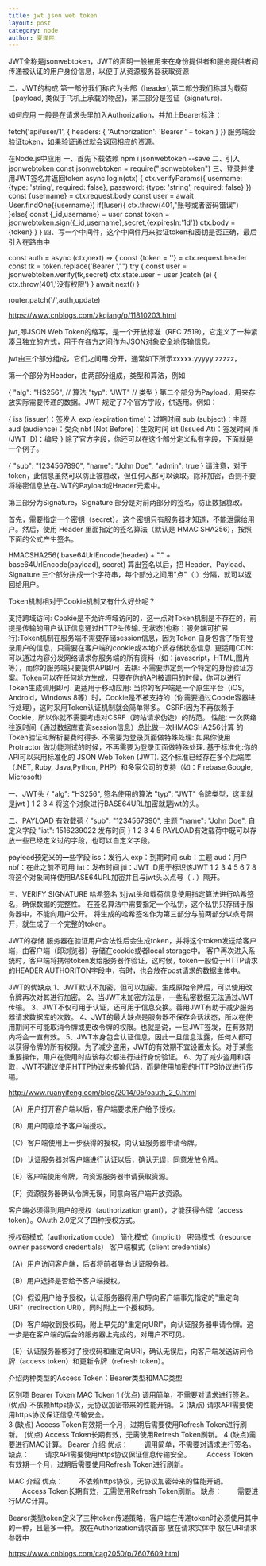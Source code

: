 ```yaml
---
title: jwt json web token
layout: post
category: node
author: 夏泽民
---
```

JWT全称是jsonwebtoken，JWT的声明一般被用来在身份提供者和服务提供者间传递被认证的用户身份信息，以便于从资源服务器获取资源

二、JWT的构成
第一部分我们称它为头部（header),第二部分我们称其为载荷（payload, 类似于飞机上承载的物品)，第三部分是签证（signature).

如何应用
一般是在请求头里加入Authorization，并加上Bearer标注：

fetch('api/user/1', {
  headers: {
    'Authorization': 'Bearer ' + token
  }
})
服务端会验证token，如果验证通过就会返回相应的资源。

在Node.js中应用
一、首先下载依赖
npm i jsonwebtoken --save
二、引入jsonwebtoken
const jsonwebtoken = require("jsonwebtoken")
三、登录并使用JWT签名并返回token
  async login(ctx) {
        ctx.verifyParams({
            username: {type: 'string', required: false},
            password: {type: 'string', required: false}
        })
        const {username} = ctx.request.body
        const user = await User.findOne({username})
        if(!user){
            ctx.throw(401,"账号或者密码错误")
        }else{
            const {_id,username} = user
            const token = jsonwebtoken.sign({_id,username},secret,{expiresIn:'1d'})
            ctx.body = {token}
        }
    }
四、写一个中间件，这个中间件用来验证token和密钥是否正确，最后引入在路由中

const auth = async (ctx,next) => {
    const {token = ''} = ctx.request.header
    const tk = token.replace('Bearer ',"")
    try {
        const user = jsonwebtoken.verify(tk,secret)
        ctx.state.user = user
    }catch (e) {
        ctx.throw(401,'没有权限')
    }
    await next()
}

router.patch('/',auth,update)
<!-- more -->
https://www.cnblogs.com/zkqiang/p/11810203.html

jwt,即JSON Web Token的缩写，是一个开放标准（RFC 7519），它定义了一种紧凑且独立的方式，用于在各方之间作为JSON对象安全地传输信息。

jwt由三个部分组成，它们之间用.分开，通常如下所示xxxxx.yyyyy.zzzzz，

第一个部分为Header，由两部分组成，类型和算法，例如

{
 "alg": "HS256", // 算法
 "typ": "JWT" // 类型
}
第二个部分为Payload，用来存放实际需要传递的数据。JWT 规定了7个官方字段，供选用。例如：

{
 iss (issuer)：签发人
 exp (expiration time)：过期时间
 sub (subject)：主题
 aud (audience)：受众
 nbf (Not Before)：生效时间
 iat (Issued At)：签发时间
 jti (JWT ID)：编号 
}
除了官方字段，你还可以在这个部分定义私有字段，下面就是一个例子。

{
 "sub": "1234567890",
 "name": "John Doe",
 "admin": true
}
请注意，对于token，此信息虽然可以防止被篡改，但任何人都可以读取。除非加密，否则不要将秘密信息放在JWT的Payload或Header元素中。

第三部分为Signature，Signature 部分是对前两部分的签名，防止数据篡改。

首先，需要指定一个密钥（secret）。这个密钥只有服务器才知道，不能泄露给用户。然后，使用 Header 里面指定的签名算法（默认是 HMAC SHA256），按照下面的公式产生签名。

HMACSHA256(
 base64UrlEncode(header) + "." +
 base64UrlEncode(payload),
 secret)
算出签名以后，把 Header、Payload、Signature 三个部分拼成一个字符串，每个部分之间用"点"（.）分隔，就可以返回给用户。


Token机制相对于Cookie机制又有什么好处呢？

支持跨域访问: Cookie是不允许垮域访问的，这一点对Token机制是不存在的，前提是传输的用户认证信息通过HTTP头传输.
无状态(也称：服务端可扩展行):Token机制在服务端不需要存储session信息，因为Token 自身包含了所有登录用户的信息，只需要在客户端的cookie或本地介质存储状态信息.
更适用CDN: 可以通过内容分发网络请求你服务端的所有资料（如：javascript，HTML,图片等），而你的服务端只要提供API即可.
去耦: 不需要绑定到一个特定的身份验证方案。Token可以在任何地方生成，只要在你的API被调用的时候，你可以进行Token生成调用即可.
更适用于移动应用: 当你的客户端是一个原生平台（iOS, Android，Windows 8等）时，Cookie是不被支持的（你需要通过Cookie容器进行处理），这时采用Token认证机制就会简单得多。
CSRF:因为不再依赖于Cookie，所以你就不需要考虑对CSRF（跨站请求伪造）的防范。
性能: 一次网络往返时间（通过数据库查询session信息）总比做一次HMACSHA256计算 的Token验证和解析要费时得多.
不需要为登录页面做特殊处理: 如果你使用Protractor 做功能测试的时候，不再需要为登录页面做特殊处理.
基于标准化:你的API可以采用标准化的 JSON Web Token (JWT). 这个标准已经存在多个后端库（.NET, Ruby, Java,Python, PHP）和多家公司的支持（如：Firebase,Google, Microsoft）

一、JWT头
{
  "alg": "HS256",          签名使用的算法
  "typ": "JWT"             令牌类型，这里就是jwt
}
1
2
3
4
将这个对象进行BASE64URL加密就是jwt的头。

二、PAYLOAD 有效载荷
{
  "sub": "1234567890",               主题
  "name": "John Doe",                自定义字段
  "iat": 1516239022                  发布时间
}
1
2
3
4
5
PAYLOAD有效载荷中既可以存放一些已经定义过的字段，也可以自定义字段。

~~payload预定义的一些字段~~
iss：发行人
exp：到期时间
sub：主题
aud：用户
nbf：在此之前不可用
iat：发布时间
jti：JWT ID用于标识该JWT
1
2
3
4
5
6
7
8
将这个对象同样使用BASE64URL加密并且与jwt头以点号（ . ）隔开。

三、VERIFY SIGNATURE 哈希签名
对jwt头和载荷信息使用指定算法进行哈希签名，确保数据的完整性。
在签名算法中需要指定一个私钥，这个私钥只存储于服务器中，不能向用户公开。
将生成的哈希签名作为第三部分与前两部分以点号隔开，就生成了一个完整的token。

JWT的存储
服务器在验证用户合法性后会生成token，并将这个token发送给客户端，由客户端（即浏览器）存储在cookie或者local storage中。
客户再次进入系统时，客户端将携带token发给服务器作验证，这时候，token一般位于HTTP请求的HEADER AUTHORITON字段中，有时，也会放在post请求的数据主体中。

JWT的优缺点
1、JWT默认不加密，但可以加密。生成原始令牌后，可以使用改令牌再次对其进行加密。
2、当JWT未加密方法是，一些私密数据无法通过JWT传输。
3、JWT不仅可用于认证，还可用于信息交换。善用JWT有助于减少服务器请求数据库的次数。
4、JWT的最大缺点是服务器不保存会话状态，所以在使用期间不可能取消令牌或更改令牌的权限。也就是说，一旦JWT签发，在有效期内将会一直有效。
5、JWT本身包含认证信息，因此一旦信息泄露，任何人都可以获得令牌的所有权限。为了减少盗用，JWT的有效期不宜设置太长。对于某些重要操作，用户在使用时应该每次都进行进行身份验证。
6、为了减少盗用和窃取，JWT不建议使用HTTP协议来传输代码，而是使用加密的HTTPS协议进行传输。

http://www.ruanyifeng.com/blog/2014/05/oauth_2_0.html

（A）用户打开客户端以后，客户端要求用户给予授权。

（B）用户同意给予客户端授权。

（C）客户端使用上一步获得的授权，向认证服务器申请令牌。

（D）认证服务器对客户端进行认证以后，确认无误，同意发放令牌。

（E）客户端使用令牌，向资源服务器申请获取资源。

（F）资源服务器确认令牌无误，同意向客户端开放资源。

客户端必须得到用户的授权（authorization grant），才能获得令牌（access token）。OAuth 2.0定义了四种授权方式。

授权码模式（authorization code）
简化模式（implicit）
密码模式（resource owner password credentials）
客户端模式（client credentials）


（A）用户访问客户端，后者将前者导向认证服务器。

（B）用户选择是否给予客户端授权。

（C）假设用户给予授权，认证服务器将用户导向客户端事先指定的"重定向URI"（redirection URI），同时附上一个授权码。

（D）客户端收到授权码，附上早先的"重定向URI"，向认证服务器申请令牌。这一步是在客户端的后台的服务器上完成的，对用户不可见。

（E）认证服务器核对了授权码和重定向URI，确认无误后，向客户端发送访问令牌（access token）和更新令牌（refresh token）。


介绍两种类型的Access Token：Bearer类型和MAC类型

区别项	Bearer Token	MAC Token
1	(优点) 调用简单，不需要对请求进行签名。	(优点) 不依赖https协议，无协议加密带来的性能开销。
2	(缺点) 请求API需要使用https协议保证信息传输安全。	
3	(缺点) Access Token有效期一个月，过期后需要使用Refresh Token进行刷新。	(优点) Access Token长期有效，无需使用Refresh Token刷新。
4		(缺点)需要进行MAC计算。
Bearer 介绍
优点：
　　调用简单，不需要对请求进行签名。
缺点：
　　请求API需要使用https协议保证信息传输安全。
　　Access Token有效期一个月，过期后需要使用Refresh Token进行刷新。

MAC 介绍
优点：
　　不依赖https协议，无协议加密带来的性能开销。
　　Access Token长期有效，无需使用Refresh Token刷新。
缺点：
　　需要进行MAC计算。


Bearer类型token定义了三种token传递策略，客户端在传递token时必须使用其中的一种，且最多一种。
放在Authorization请求首部
放在请求实体中
放在URI请求参数中

https://www.cnblogs.com/cag2050/p/7607609.html